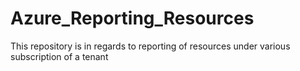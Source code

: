 # Azure_Reporting_Resources
This repository is in regards to reporting of resources under various subscription of a tenant
